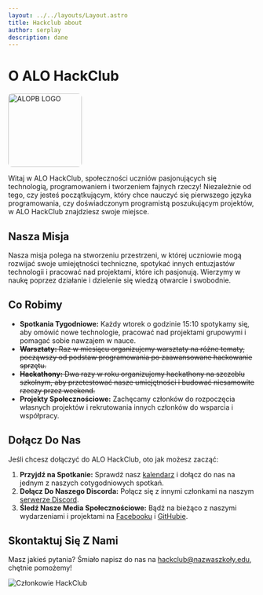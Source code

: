 ```yaml
---
layout: ../../layouts/Layout.astro
title: Hackclub about
author: serplay
description: dane
---
```

# O ALO HackClub 
<img src="/ALOPB-logo.svg" alt="ALOPB LOGO" style="width: 150px; border-radius: 8px"/>

Witaj w ALO HackClub, społeczności uczniów pasjonujących się technologią, programowaniem i tworzeniem fajnych rzeczy! Niezależnie od tego, czy jesteś początkującym, który chce nauczyć się pierwszego języka programowania, czy doświadczonym programistą poszukującym projektów, w ALO HackClub znajdziesz swoje miejsce.

## Nasza Misja

Nasza misja polega na stworzeniu przestrzeni, w której uczniowie mogą rozwijać swoje umiejętności techniczne, spotykać innych entuzjastów technologii i pracować nad projektami, które ich pasjonują. Wierzymy w naukę poprzez działanie i dzielenie się wiedzą otwarcie i swobodnie.

## Co Robimy

- **Spotkania Tygodniowe:** Każdy wtorek o godzinie 15:10 spotykamy się, aby omówić nowe technologie, pracować nad projektami grupowymi i pomagać sobie nawzajem w nauce.
- ~~**Warsztaty:** Raz w miesiącu organizujemy warsztaty na różne tematy, począwszy od podstaw programowania po zaawansowane hackowanie sprzętu.~~
- ~~**Hackathony:** Dwa razy w roku organizujemy hackathony na szczeblu szkolnym, aby przetestować nasze umiejętności i budować niesamowite rzeczy przez weekend.~~
- **Projekty Społecznościowe:** Zachęcamy członków do rozpoczęcia własnych projektów i rekrutowania innych członków do wsparcia i współpracy.

## Dołącz Do Nas

Jeśli chcesz dołączyć do ALO HackClub, oto jak możesz zacząć:

1. **Przyjdź na Spotkanie:** Sprawdź nasz [kalendarz](/kalendarz) i dołącz do nas na jednym z naszych cotygodniowych spotkań.
2. **Dołącz Do Naszego Discorda:** Połącz się z innymi członkami na naszym [serwerze Discord](https://discord.gg/twójkodzaproszenia).
3. **Śledź Nasze Media Społecznościowe:** Bądź na bieżąco z naszymi wydarzeniami i projektami na [Facebooku](https://www.facebook.com/LiceumPB) i [GitHubie](https://github.com/ALOPB-Hack-Club).

## Skontaktuj Się Z Nami

Masz jakieś pytania? Śmiało napisz do nas na [hackclub@nazwaszkoły.edu](mailto:hackclub@nazwaszkoły.edu), chętnie pomożemy!

![Członkowie HackClub](/ścieżka/do/zdjęcia_członków.png)

